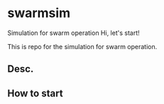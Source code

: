 # swarmsim
Simulation for swarm operation
Hi, let's start!

This is repo for the simulation for swarm operation.

## Desc.

## How to start
